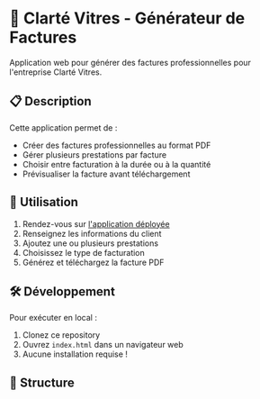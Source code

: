 # 🧽 Clarté Vitres - Générateur de Factures

Application web pour générer des factures professionnelles pour l'entreprise Clarté Vitres.

## 📋 Description

Cette application permet de :
- Créer des factures professionnelles au format PDF
- Gérer plusieurs prestations par facture
- Choisir entre facturation à la durée ou à la quantité
- Prévisualiser la facture avant téléchargement

## 🚀 Utilisation

1. Rendez-vous sur [l'application déployée]()
2. Renseignez les informations du client
3. Ajoutez une ou plusieurs prestations
4. Choisissez le type de facturation
5. Générez et téléchargez la facture PDF

## 🛠️ Développement

Pour exécuter en local :
1. Clonez ce repository
2. Ouvrez `index.html` dans un navigateur web
3. Aucune installation requise !

## 📁 Structure

